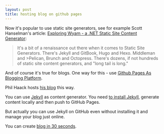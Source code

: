```yaml
---
layout: post
title: hosting blog on github pages
---
```


Now it's popular to use static site generators, see for example Scott Hanselman's article: [Exploring Wyam - a .NET Static Site Content Generator](https://www.hanselman.com/blog/HeadlessCMSAndDecoupledCMSInNETCore.aspx):

>It's a bit of a renaissance out there when it comes to Static Site Generators. There's Jekyll and GitBook, Hugo and Hexo. Middleman and >Pelican, Brunch and Octopress. There's dozens, if not hundreds of static site content generators, and "long tail is long."

And of course it's true for blogs. One way for this - use [Github Pages As Blogging Platform](https://medium.com/@tordable/github-pages-as-blogging-platform-320524b1fffa).

Phil Haack hosts [his blog](https://haacked.com/archive/2013/12/02/dr-jekyll-and-mr-haack/) this way.

You can use [Jekyll](https://help.github.com/en/articles/about-github-pages-and-jekyll) as content generator. You need [to install Jekyll](https://jekyllrb.com/docs/), generate content locally and then push to GitHub Pages.

But actually you can use Jekyll on GitHub even without installing it and manage your blog just online.

You can create [blog in 30 seconds](https://www.jekyllnow.com/).

